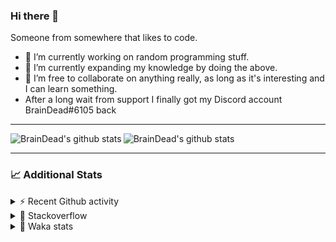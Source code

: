 ### Hi there 👋

Someone from somewhere that likes to code.

- 🔭 I’m currently working on random programming stuff.
- 🌱 I’m currently expanding my knowledge by doing the above.
- 👯 I’m free to collaborate on anything really, as long as it's interesting and I can learn something.
- After a long wait from support I finally got my Discord account BrainDead#6105 back
<hr>


<img alt="BrainDead's github stats" align="left" src="https://github-readme-stats.vercel.app/api?username=albertopoljak&count_private=true&show_icons=true&theme=radical&hide_border=true"/>
<img alt="BrainDead's github stats" align="left" src="https://github-readme-stats.vercel.app/api/top-langs/?username=albertopoljak&layout=compact&theme=radical&hide_border=true&card_width=250"/>
<br clear="left"/>

<hr>

### 📈 Additional Stats

<details>
  <summary>⚡ Recent Github activity</summary>
  <br/>

  <!--START_SECTION:activity-->
1. ❗️ Opened issue [#81889](https://github.com/odoo/odoo/issues/81889) in [odoo/odoo](https://github.com/odoo/odoo)
2. 🗣 Commented on [#64](https://github.com/HuyaneMatsu/hata/issues/64) in [HuyaneMatsu/hata](https://github.com/HuyaneMatsu/hata)
3. 💪 Opened PR [#64](https://github.com/HuyaneMatsu/hata/pull/64) in [HuyaneMatsu/hata](https://github.com/HuyaneMatsu/hata)
4. 🗣 Commented on [#158](https://github.com/Tortoise-Community/Tortoise-BOT/issues/158) in [Tortoise-Community/Tortoise-BOT](https://github.com/Tortoise-Community/Tortoise-BOT)
5. 🗣 Commented on [#32](https://github.com/albertopoljak/Licensy/issues/32) in [albertopoljak/Licensy](https://github.com/albertopoljak/Licensy)
  <!--END_SECTION:activity-->
</details>

<details>
  <summary>👀 Stackoverflow</summary>

  [![Omid Nikrah StackOverflow](https://github-readme-stackoverflow.vercel.app/?userID=11311072&theme=dark)](https://stackoverflow.com/users/11311072/braindead)

</details>

<details>
  <summary>🤖 Waka stats</summary>
  <br/>

  <!--START_SECTION:waka-->
![Profile Views](http://img.shields.io/badge/Profile%20Views-3-blue)

![Lines of code](https://img.shields.io/badge/From%20Hello%20World%20I%27ve%20Written-278213%20lines%20of%20code-blue)

**🐱 My Github Data** 

> 🏆 809 Contributions in the Year 2021
 > 
> 📦 148.9 kB Used in Github's Storage 
 > 
> 💼 Opted to Hire
 > 
> 📜 33 Public Repositories 
 > 
> 🔑 8 Private Repositories  
 > 
**I'm an Early 🐤** 

```text
🌞 Morning    175 commits    █████░░░░░░░░░░░░░░░░░░░░   22.26% 
🌆 Daytime    317 commits    ██████████░░░░░░░░░░░░░░░   40.33% 
🌃 Evening    202 commits    ██████░░░░░░░░░░░░░░░░░░░   25.7% 
🌙 Night      92 commits     ███░░░░░░░░░░░░░░░░░░░░░░   11.7%

```
📅 **I'm Most Productive on Tuesday** 

```text
Monday       129 commits    ████░░░░░░░░░░░░░░░░░░░░░   16.41% 
Tuesday      160 commits    █████░░░░░░░░░░░░░░░░░░░░   20.36% 
Wednesday    147 commits    ████░░░░░░░░░░░░░░░░░░░░░   18.7% 
Thursday     125 commits    ████░░░░░░░░░░░░░░░░░░░░░   15.9% 
Friday       87 commits     ██░░░░░░░░░░░░░░░░░░░░░░░   11.07% 
Saturday     60 commits     ██░░░░░░░░░░░░░░░░░░░░░░░   7.63% 
Sunday       78 commits     ██░░░░░░░░░░░░░░░░░░░░░░░   9.92%

```


📊 **This Week I Spent My Time On** 

```text
💬 Programming Languages: 
Python                   9 hrs 37 mins       ██████████░░░░░░░░░░░░░░░   42.93% 
XML                      7 hrs 21 mins       ████████░░░░░░░░░░░░░░░░░   32.8% 
Gettext Catalog          2 hrs               ██░░░░░░░░░░░░░░░░░░░░░░░   8.93% 
Text                     1 hr 36 mins        █░░░░░░░░░░░░░░░░░░░░░░░░   7.17% 
textmate                 1 hr 2 mins         █░░░░░░░░░░░░░░░░░░░░░░░░   4.61%

🐱‍💻 Projects: 
odoo_14                  22 hrs 22 mins      █████████████████████████   99.81% 
culjak                   1 min               ░░░░░░░░░░░░░░░░░░░░░░░░░   0.12% 
glovia_custom_addons     0 secs              ░░░░░░░░░░░░░░░░░░░░░░░░░   0.07%

💻 Operating System: 
Linux                    22 hrs 25 mins      █████████████████████████   100.0%

```

**I Mostly Code in Python** 

```text
Python                   29 repos            ███████████████████░░░░░░   78.38% 
Java                     4 repos             ██░░░░░░░░░░░░░░░░░░░░░░░   10.81% 
HTML                     2 repos             █░░░░░░░░░░░░░░░░░░░░░░░░   5.41% 
TypeScript               1 repo              ░░░░░░░░░░░░░░░░░░░░░░░░░   2.7% 
JavaScript               1 repo              ░░░░░░░░░░░░░░░░░░░░░░░░░   2.7%

```



 Last Updated on 28/12/2021
<!--END_SECTION:waka-->
</details>
